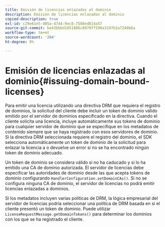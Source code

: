 ```yaml
---
title: Emisión de licencias enlazadas al dominio
description: Emisión de licencias enlazadas al dominio
copied-description: true
exl-id: c29e61e5-d05a-4744-9ec8-7508ed814a57
source-git-commit: be43bbbd1051886c8979ff590a3197b2a7249b6a
workflow-type: tm+mt
source-wordcount: '204'
ht-degree: 0%

---
```


# Emisión de licencias enlazadas al dominio{#issuing-domain-bound-licenses}

Para emitir una licencia utilizando una directiva DRM que requiera el registro de dominios, la solicitud del cliente debe incluir un token de dominio válido emitido por el servidor de dominios especificado en la directiva. Cuando el cliente solicita una licencia, incluye automáticamente sus tokens de dominio para cualquier servidor de dominio que se especifique en los metadatos de contenido siempre que se haya registrado con esos servidores de dominio. Si la directiva DRM seleccionada requiere el registro del dominio, el SDK selecciona automáticamente un token de dominio de la solicitud para enlazar la licencia a o devuelve un error si no se ha encontrado ningún token de dominio adecuado.

Un token de dominio se considera válido si no ha caducado y si lo ha emitido una CA de dominio autorizada. El servidor de licencias debe especificar las autoridades de dominio desde las que acepta tokens de dominio configurando `HandlerConfiguration.setDomainCAs()`. Si no se configura ninguna CA de dominio, el servidor de licencias no podrá emitir licencias enlazadas a dominios.

Si los metadatos incluyen varias políticas de DRM, la lógica empresarial del servidor de licencias podría seleccionar una política de DRM basada en si el cliente presentó un token de dominio. Puede utilizar `LicenseRequestMessage.getDomainTokens()` para determinar los dominios con los que se ha registrado el cliente.
